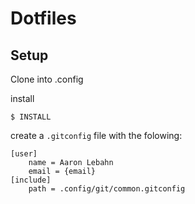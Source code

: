 # Dotfiles

## Setup
Clone into .config

install
```
$ INSTALL
```

create a `.gitconfig` file with the folowing:
```
[user]
    name = Aaron Lebahn
    email = {email}
[include]
    path = .config/git/common.gitconfig
```
